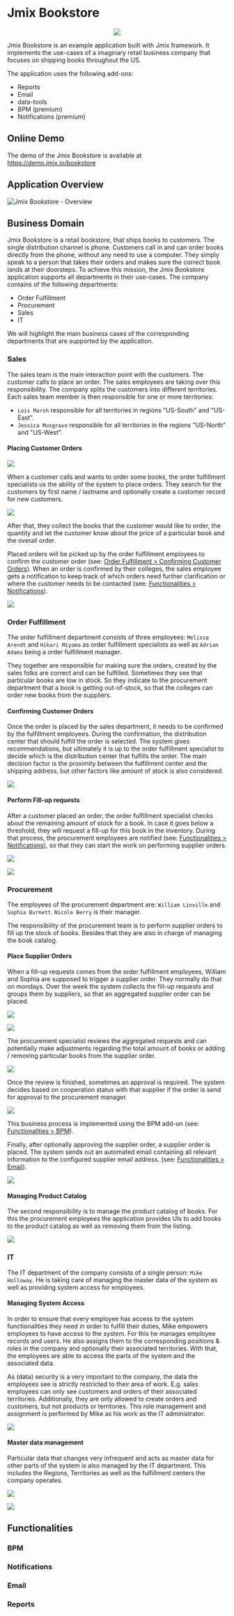 # Jmix Bookstore

<p align="center">
  <img src="https://raw.githubusercontent.com/jmix-framework/jmix-bookstore/main/img/logo.png"/>
</p>


Jmix Bookstore is an example application built with Jmix framework. It implements the use-cases of a imaginary retail business company that focuses on shipping books throughout the US.

The application uses the following add-ons:

* Reports
* Email
* data-tools
* BPM (premium)
* Notifications (premium)

## Online Demo

The demo of the Jmix Bookstore is available at https://demo.jmix.io/bookstore

## Application Overview

![Jmix Bookstore - Overview](img/1-overview.png)

## Business Domain

Jmix Bookstore is a retail bookstore, that ships books to customers. The single distribution channel is phone. Customers call in and can order books directly from the phone, without any need to use a computer. They simply speak to a person that takes their orders and makes sure the correct book lands at their doorsteps. To achieve this mission, the Jmix Bookstore application supports all departments in their use-cases. The company contains of the following departments:

* Order Fulfillment
* Procurement
* Sales
* IT

We will highlight the main business cases of the corresponding departments that are supported by the application.


### Sales

The sales team is the main interaction point with the customers. The customer calls to place an order. The sales employees are taking over this responsibility. The company splits the customers into different territories. Each sales team member is then responsible for one or more territories: 

* `Lois Marsh` responsible for all territories in regions "US-South" and "US-East".
* `Jessica Musgrave` responsible for all territories in the regions "US-North" and "US-West".

#### Placing Customer Orders

![](img/2-sales-representative-list-new-orders.png)

When a customer calls and wants to order some books, the order fulfillment specialists us the ability of the system to place orders. They search for the customers by first name / lastname and optionally create a customer record for new customers.

![](img/2-sales-representative-create-order.png)

After that, they collect the books that the customer would like to order, the quantity and let the customer know about the price of a particular book and the overall order.

Placed orders will be picked up by the order fulfillment employees to confirm the customer order (see: [Order Fulfillment > Confirming Customer Orders](#confirming-customer-orders)). When an order is confirmed by their colleges, the sales employee gets a notification to keep track of which orders need further clarification or where the customer needs to be contacted (see: [Functionalities > Notifications](#notifications)). 

![](img/2-sales-representative-confirmed-order-notification.png)

### Order Fulfillment

The order fulfillment department consists of three employees: `Melissa Arendt` and `Hikari Miyama` as order fulfillment specialists as well as `Adrian Adams` being a order fulfillment manager.

They together are responsible for making sure the orders, created by the sales folks are correct and can be fulfilled. Sometimes they see that particular books are low in stock. So they indicate to the procurement department that a book is getting out-of-stock, so that the colleges can order new books from the suppliers.

#### Confirming Customer Orders

Once the order is placed by the sales department, it needs to be confirmed by the fulfillment employees. During the confirmation, the distribution center that should fulfill the order is selected. The system gives recommendations, but ultimately it is up to the order fulfillment specialist to decide which is the distribution center that fulfills the order. The main decision factor is the proximity between the fulfillment center and the shipping address, but other factors like amount of stock is also considered.

![](img/3-order-fulfillment-confirm-order.png)



#### Perform Fill-up requests

After a customer placed an order, the order fulfillment specialist checks about the remaining amount of stock for a book. In case it goes below a threshold, they will request a fill-up for this book in the inventory. During that process, the procurement employees are notified (see: [Functionalities > Notifications](#notifications)), so that they can start the work on performing supplier orders.

![](img/3-order-fulfillment-product-list.png)

![](img/3-order-fulfillment-fill-up-request.png)

### Procurement

The employees of the procurement department are: `William Linville` and `Sophia Burnett`. `Nicole Berry` is their manager.

The responsibility of the procurement team is to perform supplier orders to fill up the stock of books. Besides that they are also in charge of managing the book catalog.

#### Place Supplier Orders

When a fill-up requests comes from the order fulfillment employees, William and Sophia are supposed to trigger a supplier order. They normally do that on mondays. Over the week the system collects the fill-up requests and groups them by suppliers, so that an aggregated supplier order can be placed.

![](img/4-procurement-specialist-fill-up-request-notification.png)

![](img/4-procurement-specialist-supplier-order-review-task-list.png)

The procurement specialist reviews the aggregated requests and can potentially make adjustments regarding the total amount of books or adding / removing particular books from the supplier order.

![](img/4-procurement-specialist-supplier-order-review-task.png)

Once the review is finished, sometimes an approval is required. The system decides based on cooperation status with that supplier if the order is send for approval to the procurement manager.

![](img/5-procurement-manager-supplier-order-approval-task.png)

This business process is implemented using the BPM add-on (see: [Functionalities > BPM](#BPM)).

Finally, after optionally approving the supplier order, a supplier order is placed. The system sends out an automated email containing all relevant information to the configured supplier email address. (see: [Functionalities > Email](#email)).

![](img/6-admin-approved-supplier-order-sent-out-email.png)

#### Managing Product Catalog

The second responsibility is to manage the product catalog of books. For this the procurement employees the application provides UIs to add books to the product catalog as well as removing them from the listing. 

![](img/5-procurement-manager-product-details.png)

### IT

The IT department of the company consists of a single person: `Mike Holloway`. He is taking care of managing the master data of the system as well as providing system access for employees.

#### Managing System Access

In order to ensure that every employee has access to the system functionalities they need in order to fulfill their duties, Mike empowers employees to have access to the system. For this he manages employee records and users. He also assigns them to the corresponding positions & roles in the company and optionally their associated territories. With that, the employees are able to access the parts of the system and the associated data.

As (data) security is a very important to the company, the data the employees see is strictly restricted to their area of work. E.g. sales employees can only see customers and orders of their associated territories. Additionally, they are only allowed to create orders and customers, but not products or territories. This role management and assignment is performed by Mike as his work as the IT administrator.

![](img/6-admin-employee-edit.png)

#### Master data management

Particular data that changes very infrequent and acts as master data for other parts of the system is also managed by the IT department. This includes the Regions, Territories as well as the fulfillment centers the company operates.

![](img/6-admin-territory-overview.png)

![](img/6-admin-fulfillment-center-edit.png)

## Functionalities

### BPM

### Notifications

### Email

### Reports
